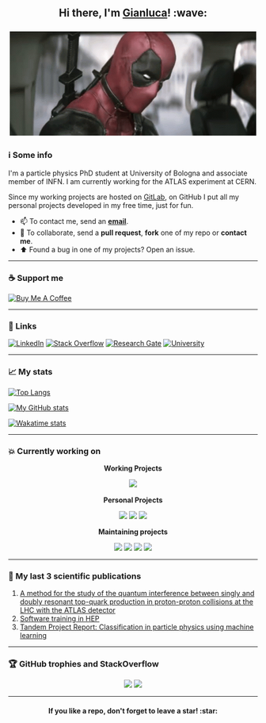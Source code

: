 <h2 align="center">Hi there, I'm <a href="https://justwhit3.github.io/">Gianluca</a>! :wave:<br/><br/>
<img src="https://github.com/JustWhit3/JustWhit3/blob/main/img/deadpool-wave.gif"></h2>

### :information_source: Some info

I'm a particle physics PhD student at University of Bologna and associate member of INFN. I am currently working for the ATLAS experiment at CERN.

Since my working projects are hosted on [GitLab](https://gitlab.cern.ch/gbianco), on GitHub I put all my personal projects developed in my free time, just for fun.

- 📫 To contact me, send an [**email**](mailto:gianluca.bianco4@unibo.it).
- 💬 To collaborate, send a **pull request**, **fork** one of my repo or **contact me**.
- :arrow_up: Found a bug in one of my projects? Open an issue.

***

### :coffee: Support me

<a href="https://www.buymeacoffee.com/JustWhit33" target="_blank"><img src="https://cdn.buymeacoffee.com/buttons/default-orange.png" alt="Buy Me A Coffee" height="41" width="174"></a>

***

### :link: Links

[![LinkedIn](https://img.shields.io/badge/-LinkedIn-black?style=for-the-badge&logo=linkedin&logoColor=white)](https://www.linkedin.com/in/gianluca-bianco-6274601b2/ "Linkedin") [![Stack Overflow](https://img.shields.io/badge/-Stack_Overflow-black?style=for-the-badge&logo=stack-overflow&logoColor=white)](https://stackoverflow.com/users/17026489/gianluca-bianco "Stack Overflow") [![Research Gate](https://img.shields.io/badge/-ResearchGate-black?style=for-the-badge&logo=researchgate&logoColor=white)](https://www.researchgate.net/profile/Gianluca-Bianco-2 "Research Gate") [![University](https://img.shields.io/badge/-University-black?style=for-the-badge&logo=academia&logoColor=white)](https://www.unibo.it/sitoweb/gianluca.bianco4/ "University")

***

### :chart_with_upwards_trend: My stats

[![Top Langs](https://github-readme-stats.vercel.app/api/top-langs/?username=JustWhit3&langs_count=10&layout=compact&hide=jupyter%20notebook&exclude_repo=notebooks-collection-opendata,dotfiles,JustWhit3.github.io&theme=algolia)](https://github.com/JustWhit3/github-readme-stats)

[![My GitHub stats](https://github-readme-stats.vercel.app/api?username=JustWhit3&show_icons=true&count_private=true&theme=algolia&exclude_repo=JustWhit3.github.io)](https://github.com/JustWhit3/github-readme-stats)

[![Wakatime stats](https://github-readme-stats.vercel.app/api/wakatime?username=JustWhit3&layout=compact&theme=algolia)](https://github.com/JustWhit3/github-readme-stats)

***

### :collision: Currently working on

<p align="center"><b>Working Projects</b></br></p>
<p align="center">
  <img src="https://github-readme-stats.vercel.app/api/pin/?username=JustWhit3&repo=DCSAnalysisTools&theme=algolia">
</p>

<p align="center"><b>Personal Projects</b></br></p>
<p align="center">
  <img src="https://github-readme-stats.vercel.app/api/pin/?username=JustWhit3&repo=osmanip&theme=algolia" width = "280">
  <img src="https://github-readme-stats.vercel.app/api/pin/?username=JustWhit3&repo=ptc-print&theme=algolia" width = "280">
  <img src="https://github-readme-stats.vercel.app/api/pin/?username=JustWhit3&repo=IGStatTools&theme=algolia" width = "280">
</p>

<p align="center"><b>Maintaining projects</b></br></p>
<p align="center">
  <img src="https://github-readme-stats.vercel.app/api/pin/?username=JustWhit3&repo=useful-guides&theme=algolia">
  <img src="https://github-readme-stats.vercel.app/api/pin/?username=JustWhit3&repo=root-framework-installer&theme=algolia">
  <img src="https://github-readme-stats.vercel.app/api/pin/?username=JustWhit3&repo=arsenalgear-py&theme=algolia">
  <img src="https://github-readme-stats.vercel.app/api/pin/?username=JustWhit3&repo=arsenalgear-cpp&theme=algolia">
</p>

***

### :page_facing_up: My last 3 scientific publications

1) [A method for the study of the quantum interference between singly and doubly resonant top-quark production in proton-proton collisions at the LHC with the ATLAS detector](https://www.researchgate.net/publication/358411858_A_method_for_the_study_of_the_quantum_interference_between_singly_and_doubly_resonant_top-quark_production_in_proton-proton_collisions_at_the_LHC_with_the_ATLAS_detector)
2) [Software training in HEP](https://www.researchgate.net/publication/355164173_Software_Training_in_HEP)
3) [Tandem Project Report: Classification in particle physics using machine learning](https://www.researchgate.net/publication/344397759_Tandem_Project_Report_Classification_in_particle_physics_using_machine_learning)

***

### :trophy: GitHub trophies and StackOverflow

<p align="center">
  <img src="https://github-profile-trophy.vercel.app/?username=JustWhit3&row=2&column=3&theme=algolia" width = "450">
  <img src="https://github-readme-stackoverflow.vercel.app/?userID=17026489">
</p>

***

<h4 align="center">If you like a repo, don't forget to leave a star! :star:</h4>
